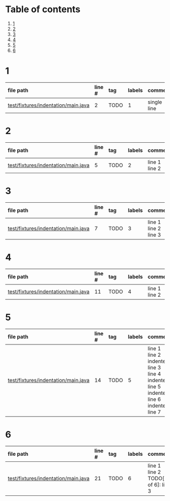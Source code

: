 # Table of contents

1. [1](#1-0)
2. [2](#1-1)
3. [3](#1-2)
4. [4](#1-3)
5. [5](#1-4)
6. [6](#1-5)

# 1<a id="1-0"></a>

| file path | line # | tag | labels | comment
|:----------|:-------|:----|:-------|:-------
| [test/fixtures/indentation/main.java](test/fixtures/indentation/main.java#L2) | 2 | TODO | 1 | single line

# 2<a id="1-1"></a>

| file path | line # | tag | labels | comment
|:----------|:-------|:----|:-------|:-------
| [test/fixtures/indentation/main.java](test/fixtures/indentation/main.java#L5) | 5 | TODO | 2 | line 1<br>line 2

# 3<a id="1-2"></a>

| file path | line # | tag | labels | comment
|:----------|:-------|:----|:-------|:-------
| [test/fixtures/indentation/main.java](test/fixtures/indentation/main.java#L7) | 7 | TODO | 3 | line 1<br>line 2<br>line 3

# 4<a id="1-3"></a>

| file path | line # | tag | labels | comment
|:----------|:-------|:----|:-------|:-------
| [test/fixtures/indentation/main.java](test/fixtures/indentation/main.java#L11) | 11 | TODO | 4 | line 1<br>line 2

# 5<a id="1-4"></a>

| file path | line # | tag | labels | comment
|:----------|:-------|:----|:-------|:-------
| [test/fixtures/indentation/main.java](test/fixtures/indentation/main.java#L14) | 14 | TODO | 5 | line 1<br>line 2<br>  indented line 3<br>line 4<br>     indented line 5<br>     indented line 6<br> indented line 7

# 6<a id="1-5"></a>

| file path | line # | tag | labels | comment
|:----------|:-------|:----|:-------|:-------
| [test/fixtures/indentation/main.java](test/fixtures/indentation/main.java#L21) | 21 | TODO | 6 | line 1<br>line 2<br>TODO[part of 6]: line 3

